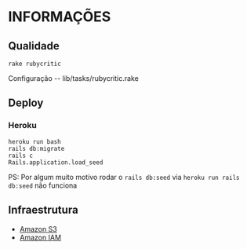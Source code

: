 # INFORMAÇÕES

## Qualidade

```
rake rubycritic
```

Configuração -- lib/tasks/rubycritic.rake

## Deploy

### Heroku

```
heroku run bash
rails db:migrate 
rails c
Rails.application.load_seed
```
PS: Por algum muito motivo rodar o `rails db:seed` via `heroku run rails db:seed` não funciona

## Infraestrutura

- [Amazon S3](https://s3.console.aws.amazon.com/s3/buckets/active-storage-portal-agro/?region=us-east-2&tab=overview)
- [Amazon IAM](https://console.aws.amazon.com/iam/home?region=us-east-2#/users)